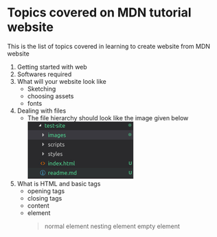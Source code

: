 # Topics covered on MDN tutorial website

This is the list of topics covered in learning to create website from MDN website

1. Getting started with web
2. Softwares required
3. What will your website look like
    * Sketching
    * choosing assets
    * fonts
4. Dealing with files
    * The file hierarchy should look like the image given below
    ![hierarchy](/MDN/test-site/images/file_hierarchy.jpg)
5. What is HTML and basic tags
    * opening tags
    * closing tags
    * content
    * element
        > normal element
        > nesting element
        > empty element
